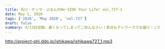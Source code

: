```yaml
---
title: 石川・ホンマ・ぶるんのBe-SIDE Your Life! vol.727-1
date: May 1, 2020
tags: ['2020', 'May 2020', 'vol.727']
draft: false
summary: 4/13日収録。遅くなってしまってごめんなさい！本日もテレワークでお届け！この1週間に革命が！！
---
```


http://project-phi.ddo.jp/ishikawa/ishikawa727_1.mp3